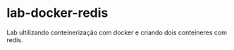 # lab-docker-redis
Lab ultilizando conteinerização com docker e criando dois conteineres com redis.
